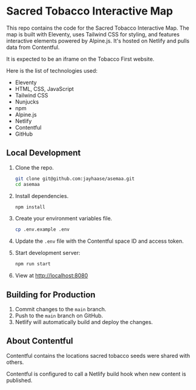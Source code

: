 # Sacred Tobacco Interactive Map

This repo contains the code for the Sacred Tobacco Interactive Map. The map is built with Eleventy, uses Tailwind CSS for styling, and features interactive elements powered by Alpine.js. It's hosted on Netlify and pulls data from Contentful.

It is expected to be an iframe on the Tobacco First website.

Here is the list of technologies used:

- Eleventy
- HTML, CSS, JavaScript
- Tailwind CSS
- Nunjucks
- npm
- Alpine.js
- Netlify
- Contentful
- GitHub

## Local Development

1. Clone the repo.

    ```bash
    git clone git@github.com:jayhaase/asemaa.git
    cd asemaa
    ```

2. Install dependencies.

    ```bash
    npm install
    ```

3. Create your environment variables file.

    ```bash
    cp .env.example .env
    ```

4. Update the `.env` file with the Contentful space ID and access token.

5. Start development server:

    ```bash
    npm run start
    ```

6. View at <http://localhost:8080>

## Building for Production

1. Commit changes to the `main` branch.
2. Push to the `main` branch on GitHub.
3. Netlify will automatically build and deploy the changes.

## About Contentful

Contentful contains the locations sacred tobacco seeds were shared with others.

Contentful is configured to call a Netlify build hook when new content is published.
